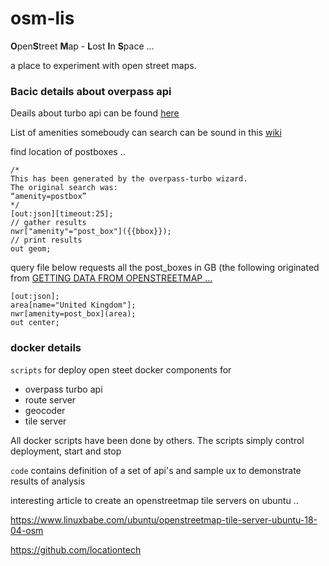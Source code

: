 # osm-lis
**O**pen**S**treet **M**ap - **L**ost **I**n **S**pace ... 

a place to experiment with open street maps. 

### Bacic details about overpass api
Deails about turbo api can be found [here](https://wiki.openstreetmap.org/wiki/Overpass_API)

List of amenities someboudy can search can be sound in this [wiki](https://wiki.openstreetmap.org/wiki/Key:amenity)

find location of postboxes .. 
```
/*
This has been generated by the overpass-turbo wizard.
The original search was:
“amenity=postbox”
*/
[out:json][timeout:25];
// gather results
nwr["amenity"="post_box"]({{bbox}});
// print results
out geom;
```


query file below requests all the post_boxes in GB (the following originated from [GETTING DATA FROM OPENSTREETMAP ... ](https://bertt.wordpress.com/2022/03/22/getting-data-from-openstreetmap-using-command-line-interface-cli/)

```
[out:json];
area[name="United Kingdom"];
nwr[amenity=post_box](area);
out center;
```
### docker details 

`scripts` for deploy open steet docker components for
- overpass turbo api
- route server
- geocoder
- tile server

All docker scripts have been done by others. The scripts simply control deployment, start and stop

`code` contains definition of a set of api's and sample ux to demonstrate results of analysis

interesting article to create an openstreetmap tile servers on ubuntu ..

https://www.linuxbabe.com/ubuntu/openstreetmap-tile-server-ubuntu-18-04-osm

https://github.com/locationtech


